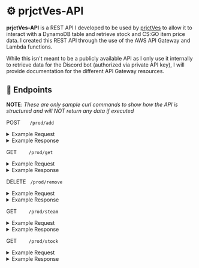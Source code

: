 # :gear: prjctVes-API
**prjctVes-API** is a REST API I developed to be used by [prjctVes](https://github.com/MaiTra10/prjctVes) to allow it to interact with a DynamoDB table and retrieve stock and CS:GO item price data. I created this REST API through the use of the AWS API Gateway and Lambda functions.

While this isn't meant to be a publicly available API as I only use it internally to retrieve data for the Discord bot (authorized via private API key), I will provide documentation for the different API Gateway resources.

## :electric_plug: Endpoints

**NOTE**: *These are only sample curl commands to show how the API is structured and will NOT return any data if executed*

POST &emsp;&ensp;```/prod/add```

<details>
  <summary>Example Request</summary>
  <p>
    <pre lang="">
curl -X POST https://sample-url.com/prod/add?for=stock&itemToAdd=TSLA:NASDAQ&user=USER_ID \
  -H 'x-api-key:API_KEY'
    </pre>
  </p>
</details>

<details>
  <summary>Example Response</summary>
  <p>
    <pre lang="python">
Status: 200
    </pre>
    OR
    <pre lang="python">
Status: 409
Body: 'Error: Duplicate Entry'
    </pre>
  </p>
</details>

GET &emsp;&emsp;```/prod/get```

<details>
  <summary>Example Request</summary>
  <p><br>
    Get all items in both watchlists
    <pre lang="">
curl https://sample-url.com/prod/get?for=both&user=USER_ID \
  -H 'x-api-key:API_KEY'
    </pre>
    Get all items from one of the two watchlists
    <pre lang="">
curl https://sample-url.com/prod/get?for=stock&user=USER_ID&retrieve=all \
  -H 'x-api-key:API_KEY'
    </pre>
    Get a specific item from one of the two watchlists
    <pre lang="">
curl https://sample-url.com/prod/get?for=stock&user=USER_IDretrieve=specific&index=1 \
  -H 'x-api-key:API_KEY'
    </pre>
  </p>
</details>

<details>
  <summary>Example Response</summary>
  <p><br>
    Get all items in both watchlists
    <pre lang="python">
Status: 200
Body: [{"item": "BNS:TSE", "userID": 305454779256012810, "ctx": ".s-2fe581d4-329d-4550-b245-49f832598737"},
      {"item": "AAPL:NASDAQ", "userID": 305454779256012810, "ctx": ".s-341d7ab5-65c3-4cf7-b2e3-5e8f3e780af5"},
      {"item": "TSLA:NASDAQ", "userID": 305454779256012810, "ctx": ".s-61c861bd-6cc2-4665-a1d7-b2a095e44adf"},
      {"item": "Horizon Case", "userID": 305454779256012810, "ctx": ".v-fe2fa2dd-1975-4564-9d0b-873e763b28f7"}]
    </pre>
    Get all items from one of the two watchlists
    <pre lang="python">
Status: 200
Body: [{"item": "BNS:TSE", "userID": 305454779256012810,"ctx": ".s-2fe581d4-329d-4550-b245-49f832598737"},
      {"item": "AAPL:NASDAQ", "userID": 305454779256012810, "ctx": ".s-341d7ab5-65c3-4cf7-b2e3-5e8f3e780af5"},
      {"item": "TSLA:NASDAQ", "userID": 305454779256012810, "ctx": ".s-61c861bd-6cc2-4665-a1d7-b2a095e44adf"}]
    </pre>
    Get a specific item from one of the two watchlists
    <pre lang="python">
Status: 200
Body: {"item": "BNS:TSE", "userID": 305454779256012810,"ctx": ".s-2fe581d4-329d-4550-b245-49f832598737"}
    </pre>
    OR
    <pre lang="python">
Status: 403
Body: 'Error: Table is empty'
    </pre>
    OR
    <pre lang="python">
Status: 400
Body: 'Error: Index is out of range. Only {count} entry/entries in watchlist!'
    </pre>
  </p>
</details>

DELETE &nbsp;&nbsp;```/prod/remove```

<details>
  <summary>Example Request</summary>
  <p>
    <pre lang="">
curl -X DELETE https://sample-url.com/prod/remove?for=stock&user=USER_ID&index=1 \
  -H 'x-api-key:API_KEY'
    </pre>
  </p>
</details>
<details>
  <summary>Example Response</summary>
  <p><br>
    Returns deleted entry
    <pre lang="python">
Status: 200
Body: {"item": "BNS:TSE", "userID": 305454779256012810, "ctx": ".s-2fe581d4-329d-4550-b245-49f832598737"}
    </pre>
    OR
    <pre lang="python">
Status: 403
Body: 'Error: Table is empty'
    </pre>
    OR
    <pre lang="python">
Status: 400
Body: 'Error: Index is Out of Range (1 - {count})'
    </pre>
  </p>
</details>

GET &emsp;&emsp;```/prod/steam```

<details>
  <summary>Example Request</summary>
  <p><br>
    Validate > to validate item name
    <pre lang="">
curl https://sample-url.com/prod/steam?requestType=validate&itemName=Horizon Case \
  -H 'x-api-key:API_KEY'
    </pre>
    Basic > to get basic price data
    <pre lang="">
curl https://sample-url.com/prod/steam?requestType=basic&itemName=Horizon Case \
  -H 'x-api-key:API_KEY'
    </pre>
    Advanced > to get basic price data plus a graph
    <pre lang="">
curl https://sample-url.com/prod/steam?requestType=advanced&itemName=Horizon Case \
  -H 'x-api-key:API_KEY'
    </pre>
  </p>
</details>

<details>
  <summary>Example Response</summary>
  <p><br>
    Validate
    <pre lang="python">
Status: 200
Body: Valid
    </pre>
    Basic
    <pre lang="python">
Status: 200
Body: {
      "success": true,
      "lowest_price": "CDN$ 1.24",
      "volume": "9,563",
      "median_price": "CDN$ 1.25"
      }
    </pre>
    Advanced
    <pre lang="python">
Status: 200
Body: {
      "success": true,
      "lowest_price": "CDN$ 1.24",
      "volume": "9,563",
      "median_price": "CDN$ 1.25",
      "prices": [["Jul 29 2023 01: +0", 1.288, "16240"], <- ... latest 750 data points ... ->, ["Sep 04 2023 05: +0", 1.248, "416"]],
      "historyAvailable": true,
      "imgURL": "https://community.cloudflare.steamstatic.com/economy/image/-9a81dlWLwJ2UUGcVs_nsVtzdOEdtWwKGZZLQHTxDZ7I56KU0Zwwo4NUX4oFJZEHLbXU5A1PIYQNqhpOSV-fRPasw8rsUFJ5KBFZv668FFUwnfbOdDgavYXukYTZkqf2ZbrTwmkE6scgj7CY94ml3FXl-ENkMW3wctOLMlhpVHKV9YA/360fx360f"
      }
    </pre>
    OR
    <pre lang="python">
Status: 404
Body: 'Error: Item not Found'
    </pre>
  </p>
</details>

GET &emsp;&emsp;```/prod/stock```

<details>
  <summary>Example Request</summary>
  <p><br>
    Validate > to validate item name
    <pre lang="">
curl https://sample-url.com/prod/stock?requestType=validate&ticker=AAPL&exchange=NASDAQ \
  -H 'x-api-key:API_KEY'
    </pre>
    Basic > to get basic price data
    <pre lang="">
curl https://sample-url.com/prod/stock?requestType=basic&ticker=AAPL&exchange=NASDAQ \
  -H 'x-api-key:API_KEY'
    </pre>
    Advanced > to get in depth price data
    <pre lang="">
curl https://sample-url.com/prod/stock?requestType=advanced&ticker=AAPL&exchange=NASDAQ \
  -H 'x-api-key:API_KEY'
    </pre>
  </p>
</details>
<details>
  <summary>Example Response</summary>
  <p><br>
    Validate
    <pre lang="python">
Status: 200
Body: Valid
    </pre>
    Basic
    <pre lang="python">
Status: 200
Body: {
      "Current Price": "$189.46",
      "% Change": 0.85
      }
    </pre>
    Advanced
    <pre lang="python">
Status: 200
Body: {
      "Current Price": "$189.46",
      "Previous Close": "$187.87",
      "Day Range": "$188.28 - $189.92",
      "Year Range": "$124.17 - $198.23",
      "Market Cap": "2.96T USD",
      "Average Volume": "55.35M",
      "P/E Ratio": "31.84",
      "Dividend Yield": "0.51%",
      "% Change": 0.85,
      "Name": "Apple Inc"
      }
    </pre>
    OR
    <pre lang="python">
Status: 404
Body: 'Error: Ticker or Exchange not Found'
    </pre>
  </p>
</details>

